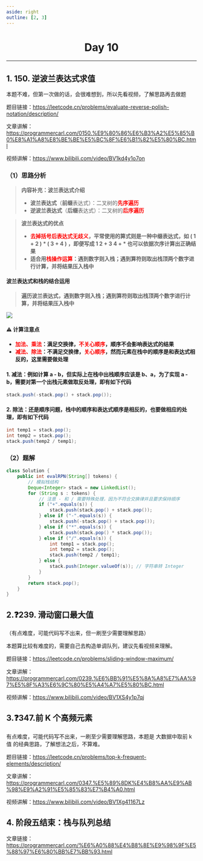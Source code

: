 ```yaml
---
aside: right
outline: [2, 3]
---
```


<h1 style="text-align: center; font-weight: bold;">Day 10</h1>

---

## 1. 150. 逆波兰表达式求值

本题不难，但第一次做的话，会很难想到，所以先看视频，了解思路再去做题

题目链接：https://leetcode.cn/problems/evaluate-reverse-polish-notation/description/

文章讲解：https://programmercarl.com/0150.%E9%80%86%E6%B3%A2%E5%85%B0%E8%A1%A8%E8%BE%BE%E5%BC%8F%E6%B1%82%E5%80%BC.html

视频讲解：https://www.bilibili.com/video/BV1kd4y1o7on

### （1）思路分析

> **内容补充：波兰表达式介绍**
>
> - **波兰表达式**（**前缀**表达式）：二叉树的<span style = "color:red;font-weight:bold">先序遍历</span>
> - **逆波兰表达式**（**后缀**表达式）：二叉树的<span style = "color:red;font-weight:bold">后序遍历</span>

> **波兰表达式的优点**
>
> - <span style = "color:red;font-weight:bold">去掉括号后表达式无歧义</span>**，平常使用的算式则是一种中缀表达式，如 ( 1 + 2 ) \* ( 3 + 4 ) ，即便写成 1 2 + 3 4 + \* 也可以依据次序计算出正确结果**
> - **适合用<span style = "color:red;font-weight:bold">栈操作运算</span>：遇到数字则入栈；遇到算符则取出栈顶两个数字进行计算，并将结果压入栈中**

#### 波兰表达式和栈的结合运用

> **遍历波兰表达式，遇到数字则入栈；遇到算符则取出栈顶两个数字进行计算，并将结果压入栈中**

<image src="https://file1.kamacoder.com/i/algo/150.%E9%80%86%E6%B3%A2%E5%85%B0%E8%A1%A8%E8%BE%BE%E5%BC%8F%E6%B1%82%E5%80%BC.gif" style="margin-left: 20s0px;"/>

#### ⚠️ 计算注意点

- **<span style = "color:red;font-weight:bold">加法、乘法</span>：满足交换律，<span style = "color:red;font-weight:bold">不关心顺序</span>，顺序不会影响表达式的结果**
- **<span style = "color:red;font-weight:bold">减法、除法</span>：不满足交换律，<span style = "color:red;font-weight:bold">关心顺序</span>，然而元素在栈中的顺序是和表达式相反的，这里需要做处理**

#### 1. 减法：例如计算 a - b，但实际上在栈中出栈顺序应该是 b、a，为了实现 a - b，需要对第一个出栈元素做取反处理，即有如下代码

```java
stack.push(-stack.pop() + stack.pop());
```

#### 2. 除法：还是顺序问题，栈中的顺序和表达式顺序是相反的，也要做相应的处理，即有如下代码

```java
int temp1 = stack.pop();
int temp2 = stack.pop();
stack.push(temp2 / temp1);
```

### （2）题解

```java
class Solution {
    public int evalRPN(String[] tokens) {
        // 模拟栈结构
        Deque<Integer> stack = new LinkedList();
        for (String s : tokens) {
            // 注意 - 和 / 需要特殊处理，因为不符合交换律并且要求保持顺序
            if ("+".equals(s)) {
                stack.push(stack.pop() + stack.pop());
            } else if ("-".equals(s)) {
                stack.push(-stack.pop() + stack.pop());
            } else if ("*".equals(s)) {
                stack.push(stack.pop() * stack.pop());
            } else if ("/".equals(s)) {
                int temp1 = stack.pop();
                int temp2 = stack.pop();
                stack.push(temp2 / temp1);
            } else {
                stack.push(Integer.valueOf(s)); // 字符串转 Integer
            }
        }
        return stack.pop();
    }
}
```

## 2.❓239. 滑动窗口最大值

（有点难度，可能代码写不出来，但一刷至少需要理解思路）

本题算比较有难度的，需要自己去构造单调队列，建议先看视频来理解。

题目链接：https://leetcode.cn/problems/sliding-window-maximum/

文章讲解：https://programmercarl.com/0239.%E6%BB%91%E5%8A%A8%E7%AA%97%E5%8F%A3%E6%9C%80%E5%A4%A7%E5%80%BC.html

视频讲解：https://www.bilibili.com/video/BV1XS4y1p7qj

## 3.❓347.前 K 个高频元素

有点难度，可能代码写不出来，一刷至少需要理解思路，本题是 大数据中取前 k 值 的经典思路，了解想法之后，不算难。

题目链接：https://leetcode.cn/problems/top-k-frequent-elements/description/

文章讲解：https://programmercarl.com/0347.%E5%89%8DK%E4%B8%AA%E9%AB%98%E9%A2%91%E5%85%83%E7%B4%A0.html

视频讲解：https://www.bilibili.com/video/BV1Xg41167Lz

## 4. 阶段五结束：栈与队列总结

文章链接：https://programmercarl.com/%E6%A0%88%E4%B8%8E%E9%98%9F%E5%88%97%E6%80%BB%E7%BB%93.html
